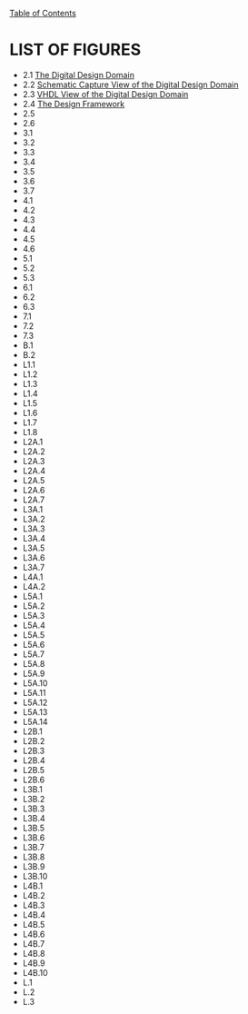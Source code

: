[Table of Contents](https://github.com/JeffDeCola/my-masters-thesis#table-of-contents)

# LIST OF FIGURES

* 2.1 [The Digital Design Domain](https://github.com/JeffDeCola/my-masters-thesis/blob/master/chapters/chapter-2/chapter-2.md#21-design-domain)
* 2.2 [Schematic Capture View of the Digital Design Domain]()
* 2.3 [VHDL View of the Digital Design Domain]()
* 2.4 [The Design Framework ]()
* 2.5 []()
* 2.6 []()
* 3.1 []()
* 3.2 []()
* 3.3 []()
* 3.4 []()
* 3.5 []()
* 3.6 []()
* 3.7 []()
* 4.1 []()
* 4.2 []()
* 4.3 []()
* 4.4 []()
* 4.5 []()
* 4.6 []()
* 5.1 []()
* 5.2 []()
* 5.3 []()
* 6.1 []()
* 6.2 []()
* 6.3 []()
* 7.1 []()
* 7.2 []()
* 7.3 []()
* B.1 []()
* B.2 []()
* L1.1 []()
* L1.2 []()
* L1.3 []()
* L1.4 []()
* L1.5 []()
* L1.6 []()
* L1.7 []()
* L1.8 []()
* L2A.1 []()
* L2A.2 []()
* L2A.3 []()
* L2A.4 []()
* L2A.5 []()
* L2A.6 []()
* L2A.7 []()
* L3A.1 []()
* L3A.2 []()
* L3A.3 []()
* L3A.4 []()
* L3A.5 []()
* L3A.6 []()
* L3A.7 []()
* L4A.1 []()
* L4A.2 []()
* L5A.1 []()
* L5A.2 []()
* L5A.3 []()
* L5A.4 []()
* L5A.5 []()
* L5A.6 []()
* L5A.7 []()
* L5A.8 []()
* L5A.9 []()
* L5A.10 []()
* L5A.11 []()
* L5A.12 []()
* L5A.13 []()
* L5A.14 []()
* L2B.1 []()
* L2B.2 []()
* L2B.3 []()
* L2B.4 []()
* L2B.5 []()
* L2B.6 []()
* L3B.1 []()
* L3B.2 []()
* L3B.3 []()
* L3B.4 []()
* L3B.5 []()
* L3B.6 []()
* L3B.7 []()
* L3B.8 []()
* L3B.9 []()
* L3B.10 []()
* L4B.1 []()
* L4B.2 []()
* L4B.3 []()
* L4B.4 []()
* L4B.5 []()
* L4B.6 []()
* L4B.7 []()
* L4B.8 []()
* L4B.9 []()
* L4B.10 []()
* L.1 []()
* L.2 []()
* L.3 []()
